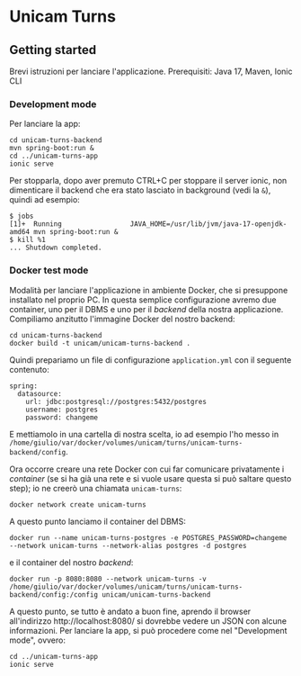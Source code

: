 # Unicam Turns

## Getting started

Brevi istruzioni per lanciare l'applicazione.
Prerequisiti: Java 17, Maven, Ionic CLI

### Development mode

Per lanciare la app:

```
cd unicam-turns-backend
mvn spring-boot:run &
cd ../unicam-turns-app
ionic serve
```

Per stopparla, dopo aver premuto CTRL+C per stoppare il server ionic, non dimenticare il backend che era stato lasciato in background (vedi la `&`), quindi ad esempio:

```
$ jobs
[1]+  Running                 JAVA_HOME=/usr/lib/jvm/java-17-openjdk-amd64 mvn spring-boot:run &
$ kill %1
... Shutdown completed.

```

### Docker test mode

Modalità per lanciare l'applicazione in ambiente Docker, che si presuppone installato nel proprio PC. In questa semplice configurazione avremo due container, uno per il DBMS e uno per il _backend_ della nostra applicazione. Compiliamo anzitutto l'immagine Docker del nostro backend:

```
cd unicam-turns-backend
docker build -t unicam/unicam-turns-backend .
```

Quindi prepariamo un file di configurazione `application.yml` con il seguente contenuto:

```
spring:
  datasource:
    url: jdbc:postgresql://postgres:5432/postgres
    username: postgres
    password: changeme
```

E mettiamolo in una cartella di nostra scelta, io ad esempio l'ho messo in `/home/giulio/var/docker/volumes/unicam/turns/unicam-turns-backend/config`.

Ora occorre creare una rete Docker con cui far comunicare privatamente i _container_ (se si ha già una rete e si vuole usare questa si può saltare questo step); io ne creerò una chiamata `unicam-turns`:

```
docker network create unicam-turns
```
A questo punto lanciamo il container del DBMS:

```
docker run --name unicam-turns-postgres -e POSTGRES_PASSWORD=changeme --network unicam-turns --network-alias postgres -d postgres
```

e il container del nostro _backend_:

```
docker run -p 8080:8080 --network unicam-turns -v /home/giulio/var/docker/volumes/unicam/turns/unicam-turns-backend/config:/config unicam/unicam-turns-backend
```

A questo punto, se tutto è andato a buon fine, aprendo il browser all'indirizzo http://localhost:8080/ si dovrebbe vedere un JSON con alcune informazioni. Per lanciare la app, si può procedere come nel "Development mode", ovvero:

```
cd ../unicam-turns-app
ionic serve
```


